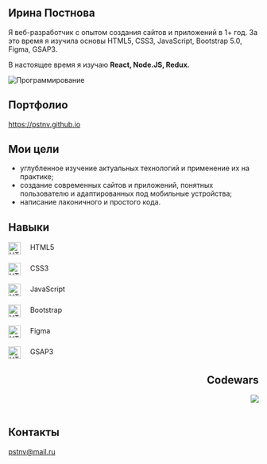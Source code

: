 <section>
  <h1> Ирина Постнова </h1>
  <p>Я веб-разработчик с опытом создания сайтов и приложений в 1+ год. За это время я изучила основы HTML5, CSS3, JavaScript, Bootstrap 5.0, Figma, GSAP3.</p>
  <p>В настоящее время я изучаю <strong> React, Node.JS, Redux. </strong></p>
  <img src="https://modnica.club/uploads/posts/2021-11/thumbs/1635977296_104-modnica-club-p-graficheskii-minimalizm-113.jpg" alt="Программирование">
</section>

<section>
  <div>
    <h2> Портфолио </h2>
    <a href="https://pstnv.github.io"> https://pstnv.github.io </a>
  </div>
  <div>
    <h2> Мои цели </h2>
    <ul>
      <li> углубленное изучение актуальных технологий и применение их на практике; </li>
      <li> создание современных сайтов и приложений, понятных пользователю и адаптированных под мобильные устройства;</li>
      <li> написание лаконичного и простого кода.</li>
    </ul>
  </div>
  <div>
    <h2> Навыки </h2>
    <div><img valign="middle" src="https://pstnv.github.io/icons/techs/icon_html.png" style="margin-right:15px;height:25px;" alt="HTML5"> HTML5 </div>
    <br/>
    <div><img valign="middle" src="https://pstnv.github.io/icons/techs/icon_css.png" style="margin-right:15px;height:25px;" alt="HTML5"> CSS3 </div>
    <br/>
    <div><img valign="middle" src="https://pstnv.github.io/icons/techs/icon_javascript.png" style="margin-right:15px;height:25px;" alt="HTML5"> JavaScript </div>
    <br/>
    <div><img valign="middle" src="https://pstnv.github.io/icons/techs/icon_bootstrap.png" style="margin-right:15px;height:25px;" alt="HTML5"> Bootstrap </div>
    <br/>
    <div><img valign="middle" src="https://pstnv.github.io/icons/techs/icon_figma.png" style="margin-right:15px;height:25px;" alt="HTML5"> Figma </div>
    <br/>
    <div><img valign="middle" src="https://pstnv.github.io/icons/techs/icon_gsap.png" style="margin-right:15px;height:25px;" alt="HTML5"> GSAP3 </div>
  </div>
  <div>
    <h2 align="right"> Codewars </h2>
    <a href="https://www.codewars.com/users/pstnv"> <img  align="right" src="https://www.codewars.com/users/pstnv/badges/large"></a>
  </div>
  <br/>
  <br/>
  <div>
    <h2> Контакты </h2>
    <a href="mailto:pstnv@mail.ru"> pstnv@mail.ru </a>
  </div>
</section>
